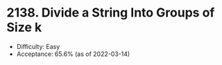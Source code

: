 # 2138. Divide a String Into Groups of Size k
- Difficulty: Easy
- Acceptance: 65.6% (as of 2022-03-14)
